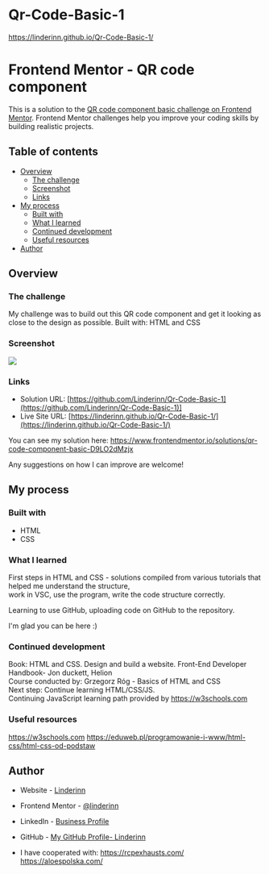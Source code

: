 # Qr-Code-Basic-1

https://linderinn.github.io/Qr-Code-Basic-1/

# Frontend Mentor - QR code component 

This is a solution to the [QR code component basic challenge on Frontend Mentor](https://www.frontendmentor.io/solutions/qr-code-component-basic-D9LO2dMzjx). Frontend Mentor challenges help you improve your coding skills by building realistic projects.

## Table of contents

- [Overview](#overview)
  - [The challenge](#the-challenge)
  - [Screenshot](#screenshot)
  - [Links](#links)
- [My process](#my-process)
  - [Built with](#built-with)
  - [What I learned](#what-i-learned)
  - [Continued development](#continued-development)
  - [Useful resources](#useful-resources)
- [Author](#author)

## Overview

### The challenge

My challenge was to build out this QR code component and get it looking as close to the design as possible.
Built with: HTML and CSS

### Screenshot

![](./images/screenshot.png)

### Links

- Solution URL: [https://github.com/Linderinn/Qr-Code-Basic-1](https://github.com/Linderinn/Qr-Code-Basic-1)]
- Live Site URL: [https://linderinn.github.io/Qr-Code-Basic-1/](https://linderinn.github.io/Qr-Code-Basic-1/)

You can see my solution here: https://www.frontendmentor.io/solutions/qr-code-component-basic-D9LO2dMzjx

Any suggestions on how I can improve are welcome!

## My process

### Built with

- HTML
- CSS

### What I learned

First steps in HTML and CSS - solutions compiled from various tutorials that helped me understand the structure,  <br>
work in VSC, use the program, write the code structure correctly.

Learning to use GitHub, uploading code on GitHub to the repository. <br>

I'm glad you can be here :) <br>

### Continued development

Book: HTML and CSS. Design and build a website. Front-End Developer Handbook- Jon duckett, Helion <br>
Course conducted by: Grzegorz Róg - Basics of HTML and CSS <br>
Next step: Continue learning HTML/CSS/JS. <br>
Continuing JavaScript learning path provided by https://w3schools.com <br>

### Useful resources

https://w3schools.com
https://eduweb.pl/programowanie-i-www/html-css/html-css-od-podstaw

## Author

- Website - [Linderinn](http://project1309385.tilda.ws/studio)
- Frontend Mentor - [@linderinn](https://www.frontendmentor.io/profile/linderinn)
- LinkedIn - [Business Profile](https://www.linkedin.com/in/joanna-sibrecht/)
- GitHub - [My GitHub Profile- Linderinn](https://github.com/Linderinn/)


- I have cooperated with: https://rcpexhausts.com/ https://aloespolska.com/ 

